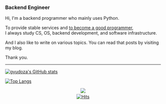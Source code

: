 ### Backend Engineer 
Hi, I'm a backend programmer who mainly uses Python.   
  
To provide stable services and [to become a good programmer](https://github.com/jujumilk3/to-become-a-better-programmer),  
I always study CS, OS, backend development, and software infrastructure.  

And I also like to write on various topics. You can read that posts by visiting my blog.  

Thank you.

---------

[![gyudoza's GitHub stats](https://github-readme-stats.vercel.app/api?count_private=true&include_all_commits=true&show_icons=true&username=jujumilk3&theme=github_dark)](https://github.com/anuraghazra/github-readme-stats)

[![Top Langs](https://github-readme-stats.vercel.app/api/top-langs/?username=jujumilk3&layout=compact&theme=github_dark&langs_count=8&hide=html,css&exclude_repo=korean-movie-lipsum,lottoisruthless,kafka-study,learn-elixir,k8s-config-merger,svelte-study)](https://github.com/anuraghazra/github-readme-stats)

<div align=center>

<a href="https://www.linkedin.com/in/gyudoza/" target="_blank"><img src="https://img.shields.io/badge/LinkedIn-0077B5?style=for-the-badge&logo=linkedin&logoColor=white"/><a/>  
[![Hits](https://hits.seeyoufarm.com/api/count/incr/badge.svg?url=https%3A%2F%2Fgithub.com%2Fjujumilk3&count_bg=%233AA5BC&title_bg=%23555555&icon=&icon_color=%23E7E7E7&title=hits&edge_flat=false)](https://hits.seeyoufarm.com)  


	
</div>
